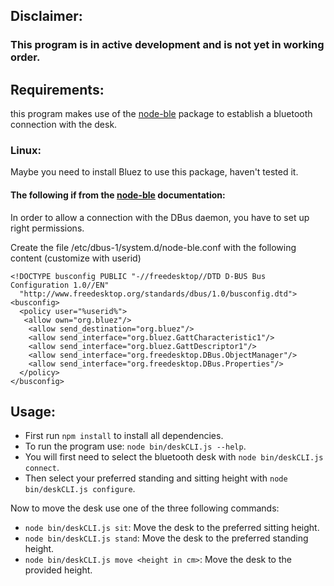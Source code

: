 
## Disclaimer:

### This program is in active development and is not yet in working order.

## Requirements:

this program makes use of the [node-ble](https://www.npmjs.com/package/node-ble) package to establish a bluetooth connection with the desk.

### Linux:

Maybe you need to install Bluez to use this package, haven't tested it.

#### The following if from the [node-ble](https://www.npmjs.com/package/node-ble) documentation:

In order to allow a connection with the DBus daemon, you have to set up right permissions.

Create the file /etc/dbus-1/system.d/node-ble.conf with the following content (customize with userid)

```
<!DOCTYPE busconfig PUBLIC "-//freedesktop//DTD D-BUS Bus Configuration 1.0//EN"
  "http://www.freedesktop.org/standards/dbus/1.0/busconfig.dtd">
<busconfig>
  <policy user="%userid%">
   <allow own="org.bluez"/>
    <allow send_destination="org.bluez"/>
    <allow send_interface="org.bluez.GattCharacteristic1"/>
    <allow send_interface="org.bluez.GattDescriptor1"/>
    <allow send_interface="org.freedesktop.DBus.ObjectManager"/>
    <allow send_interface="org.freedesktop.DBus.Properties"/>
  </policy>
</busconfig>
```

## Usage:

- First run `npm install` to install all dependencies. 
- To run the program use: `node bin/deskCLI.js --help`. 
- You will first need to select the bluetooth desk with `node bin/deskCLI.js connect`.
- Then select your preferred standing and sitting height with `node bin/deskCLI.js configure`.

Now to move the desk use one of the three following commands:

- `node bin/deskCLI.js sit`: Move the desk to the preferred sitting height.
- `node bin/deskCLI.js stand`: Move the desk to the preferred standing height.
- `node bin/deskCLI.js move <height in cm>`: Move the desk to the provided height.
